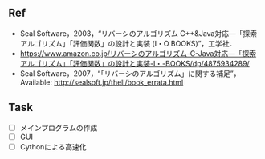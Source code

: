 ## Ref
- Seal Software，2003，“リバーシのアルゴリズム C++&Java対応―「探索アルゴリズム」「評価関数」の設計と実装 (I・O BOOKS)”，工学社．
- https://www.amazon.co.jp/リバーシのアルゴリズム-C-Java対応―「探索アルゴリズム」「評価関数」の設計と実装-I・-BOOKS/dp/4875934289/
- Seal Software，2007，“「リバーシのアルゴリズム」に関する補足”，Available: http://sealsoft.jp/thell/book_errata.html

## Task
- [ ] メインプログラムの作成
- [ ] GUI
- [ ] Cythonによる高速化